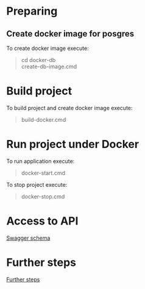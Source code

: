 # Preparing
## Create docker image for posgres
To create docker image execute:
> cd docker-db\
> create-db-image.cmd
# Build project
To build project and create docker image execute:
> build-docker.cmd
# Run project under Docker 
To run application execute:
>docker-start.cmd

To stop project execute:
>docker-stop.cmd
# Access to API
[Swagger schema](doc/swagger.yaml)

# Further steps
[Further steps](doc/Further%20steps.MD)